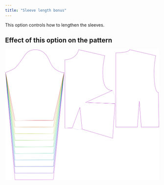 ```yaml
---
title: "Sleeve length bonus"
---
```


This option controls how to lengthen the sleeves.

## Effect of this option on the pattern

![This image shows the effect of this option by superimposing several variants that have a different value for this option](breanna_sleevelengthbonus_sample.svg "Effect of this option on the pattern")
